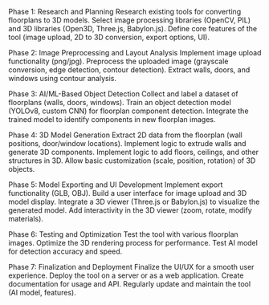 Phase 1: Research and Planning
    Research existing tools for converting floorplans to 3D models.
    Select image processing libraries (OpenCV, PIL) and 3D libraries (Open3D, Three.js, Babylon.js).
    Define core features of the tool (image upload, 2D to 3D conversion, export options, UI).

Phase 2: Image Preprocessing and Layout Analysis
    Implement image upload functionality (png/jpg).
    Preprocess the uploaded image (grayscale conversion, edge detection, contour detection).
    Extract walls, doors, and windows using contour analysis.

Phase 3: AI/ML-Based Object Detection
    Collect and label a dataset of floorplans (walls, doors, windows).
    Train an object detection model (YOLOv8, custom CNN) for floorplan component detection.
    Integrate the trained model to identify components in new floorplan images.

Phase 4: 3D Model Generation
    Extract 2D data from the floorplan (wall positions, door/window locations).
    Implement logic to extrude walls and generate 3D components.
    Implement logic to add floors, ceilings, and other structures in 3D.
    Allow basic customization (scale, position, rotation) of 3D objects.

Phase 5: Model Exporting and UI Development
    Implement export functionality (GLB, OBJ).
    Build a user interface for image upload and 3D model display.
    Integrate a 3D viewer (Three.js or Babylon.js) to visualize the generated model.
    Add interactivity in the 3D viewer (zoom, rotate, modify materials).

Phase 6: Testing and Optimization
    Test the tool with various floorplan images.
    Optimize the 3D rendering process for performance.
    Test AI model for detection accuracy and speed.


Phase 7: Finalization and Deployment
    Finalize the UI/UX for a smooth user experience.
    Deploy the tool on a server or as a web application.
    Create documentation for usage and API.
    Regularly update and maintain the tool (AI model, features).